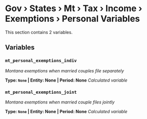 # Gov › States › Mt › Tax › Income › Exemptions › Personal Variables

This section contains 2 variables.

## Variables

### `mt_personal_exemptions_indiv`
*Montana exemptions when married couples file separately*

**Type: `None` | Entity: None | Period: None**
*Calculated variable*

### `mt_personal_exemptions_joint`
*Montana exemptions when married couple files jointly*

**Type: `None` | Entity: None | Period: None**
*Calculated variable*
